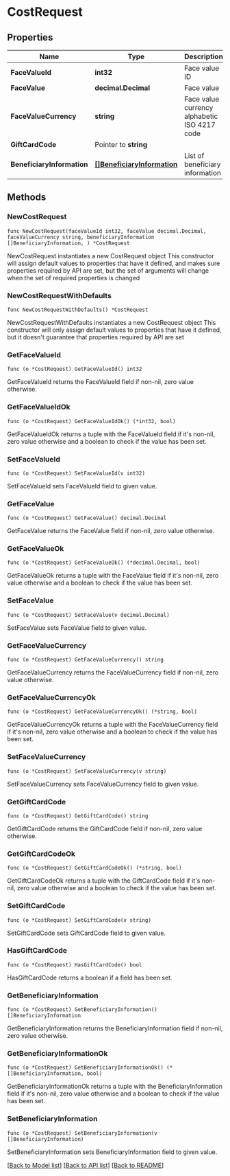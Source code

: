 # CostRequest

## Properties

Name | Type | Description | Notes
------------ | ------------- | ------------- | -------------
**FaceValueId** | **int32** | Face value ID | 
**FaceValue** | **decimal.Decimal** | Face value | 
**FaceValueCurrency** | **string** | Face value currency alphabetic ISO 4217 code | 
**GiftCardCode** | Pointer to **string** |  | [optional] 
**BeneficiaryInformation** | [**[]BeneficiaryInformation**](BeneficiaryInformation.md) | List of beneficiary information | 

## Methods

### NewCostRequest

`func NewCostRequest(faceValueId int32, faceValue decimal.Decimal, faceValueCurrency string, beneficiaryInformation []BeneficiaryInformation, ) *CostRequest`

NewCostRequest instantiates a new CostRequest object
This constructor will assign default values to properties that have it defined,
and makes sure properties required by API are set, but the set of arguments
will change when the set of required properties is changed

### NewCostRequestWithDefaults

`func NewCostRequestWithDefaults() *CostRequest`

NewCostRequestWithDefaults instantiates a new CostRequest object
This constructor will only assign default values to properties that have it defined,
but it doesn't guarantee that properties required by API are set

### GetFaceValueId

`func (o *CostRequest) GetFaceValueId() int32`

GetFaceValueId returns the FaceValueId field if non-nil, zero value otherwise.

### GetFaceValueIdOk

`func (o *CostRequest) GetFaceValueIdOk() (*int32, bool)`

GetFaceValueIdOk returns a tuple with the FaceValueId field if it's non-nil, zero value otherwise
and a boolean to check if the value has been set.

### SetFaceValueId

`func (o *CostRequest) SetFaceValueId(v int32)`

SetFaceValueId sets FaceValueId field to given value.


### GetFaceValue

`func (o *CostRequest) GetFaceValue() decimal.Decimal`

GetFaceValue returns the FaceValue field if non-nil, zero value otherwise.

### GetFaceValueOk

`func (o *CostRequest) GetFaceValueOk() (*decimal.Decimal, bool)`

GetFaceValueOk returns a tuple with the FaceValue field if it's non-nil, zero value otherwise
and a boolean to check if the value has been set.

### SetFaceValue

`func (o *CostRequest) SetFaceValue(v decimal.Decimal)`

SetFaceValue sets FaceValue field to given value.


### GetFaceValueCurrency

`func (o *CostRequest) GetFaceValueCurrency() string`

GetFaceValueCurrency returns the FaceValueCurrency field if non-nil, zero value otherwise.

### GetFaceValueCurrencyOk

`func (o *CostRequest) GetFaceValueCurrencyOk() (*string, bool)`

GetFaceValueCurrencyOk returns a tuple with the FaceValueCurrency field if it's non-nil, zero value otherwise
and a boolean to check if the value has been set.

### SetFaceValueCurrency

`func (o *CostRequest) SetFaceValueCurrency(v string)`

SetFaceValueCurrency sets FaceValueCurrency field to given value.


### GetGiftCardCode

`func (o *CostRequest) GetGiftCardCode() string`

GetGiftCardCode returns the GiftCardCode field if non-nil, zero value otherwise.

### GetGiftCardCodeOk

`func (o *CostRequest) GetGiftCardCodeOk() (*string, bool)`

GetGiftCardCodeOk returns a tuple with the GiftCardCode field if it's non-nil, zero value otherwise
and a boolean to check if the value has been set.

### SetGiftCardCode

`func (o *CostRequest) SetGiftCardCode(v string)`

SetGiftCardCode sets GiftCardCode field to given value.

### HasGiftCardCode

`func (o *CostRequest) HasGiftCardCode() bool`

HasGiftCardCode returns a boolean if a field has been set.

### GetBeneficiaryInformation

`func (o *CostRequest) GetBeneficiaryInformation() []BeneficiaryInformation`

GetBeneficiaryInformation returns the BeneficiaryInformation field if non-nil, zero value otherwise.

### GetBeneficiaryInformationOk

`func (o *CostRequest) GetBeneficiaryInformationOk() (*[]BeneficiaryInformation, bool)`

GetBeneficiaryInformationOk returns a tuple with the BeneficiaryInformation field if it's non-nil, zero value otherwise
and a boolean to check if the value has been set.

### SetBeneficiaryInformation

`func (o *CostRequest) SetBeneficiaryInformation(v []BeneficiaryInformation)`

SetBeneficiaryInformation sets BeneficiaryInformation field to given value.



[[Back to Model list]](../README.md#documentation-for-models) [[Back to API list]](../README.md#documentation-for-api-endpoints) [[Back to README]](../README.md)


